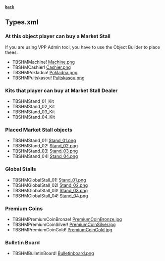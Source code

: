 [**`back`**](./Readme.md)

## Types.xml

### At this object player can buy a Market Stall

If you are using VPP Admin tool, you have to use the Object Builder to place thees.

- TBSHMMachine! [Machine.png](img%2FMachine.png)
- TBSHMCashier! [Cashier.png](img%2FCashier.png)
- TBSHMPokladna! [Pokladna.png](img%2FPokladna.png)
- TBSHMPultskasou! [Pultskasou.png](img%2FPultskasou.png)

### Kits that player can buy at Market Stall Dealer
- TBSHMStand_01_Kit
- TBSHMStand_02_Kit
- TBSHMStand_03_Kit
- TBSHMStand_04_Kit

### Placed Market Stall objects
- TBSHMStand_01! [Stand_01.png](img%2FStand_01.png)
- TBSHMStand_02! [Stand_02.png](img%2FStand_02.png)
- TBSHMStand_03! [Stand_03.png](img%2FStand_03.png)
- TBSHMStand_04! [Stand_04.png](img%2FStand_04.png)

### Global Stalls
- TBSHMGlobalStall_01! [Stand_01.png](img%2FStand_01.png)
- TBSHMGlobalStall_02! [Stand_02.png](img%2FStand_02.png)
- TBSHMGlobalStall_03! [Stand_03.png](img%2FStand_03.png)
- TBSHMGlobalStall_04! [Stand_04.png](img%2FStand_04.png)

### Premium Coins
- TBSHMPremiumCoinBronze! [PremiumCoinBronze.jpg](img%2FPremiumCoinBronze.jpg)
- TBSHMPremiumCoinSilver! [PremiumCoinSilver.jpg](img%2FPremiumCoinSilver.jpg)
- TBSHMPremiumCoinGold! [PremiumCoinGold.jpg](img%2FPremiumCoinGold.jpg)

### Bulletin Board
- TBSHMBulletinBoard! [Bulletinboard.png](img%2FBulletinboard.png)